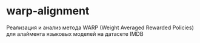 # warp-alignment
Реализация и анализ метода WARP (Weight Averaged Rewarded Policies) для алаймента языковых моделей на датасете IMDB
